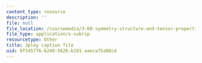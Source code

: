 ```yaml
---
content_type: resource
description: ''
file: null
file_location: /coursemedia/3-60-symmetry-structure-and-tensor-properties-of-materials-fall-2005/8f54577662495626b291aaeca75a08cd_ew9ujMlyOTU.vtt
file_type: application/x-subrip
resourcetype: Other
title: 3play caption file
uid: 8f545776-6249-5626-b291-aaeca75a08cd
---
```

